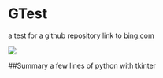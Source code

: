# GTest
a test for a github repository
link to [bing.com](bing.com)

<image src = "Screenshot.png">

##Summary
a few lines of python with tkinter
